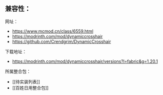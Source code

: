 兼容性：
- 

网址：
- https://www.mcmod.cn/class/6559.html
- https://modrinth.com/mod/dynamiccrosshair
- https://github.com/Crendgrim/DynamicCrosshair

下载地址：
- https://modrinth.com/mod/dynamiccrosshair/versions?l=fabric&g=1.20.1

所属整合包：
- [[待实装列表]]
- [[百姓日用整合包]]